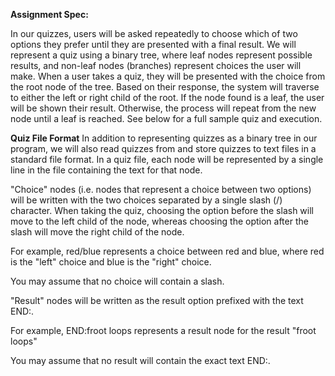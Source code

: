 **Assignment Spec:**

In our quizzes, users will be asked repeatedly to choose which of two options they prefer until they are presented with a final result. We will represent a quiz using a binary tree, where leaf nodes represent possible results, and non-leaf nodes (branches) represent choices the user will make. When a user takes a quiz, they will be presented with the choice from the root node of the tree. Based on their response, the system will traverse to either the left or right child of the root. If the node found is a leaf, the user will be shown their result. Otherwise, the process will repeat from the new node until a leaf is reached. See below for a full sample quiz and execution.

**Quiz File Format**
In addition to representing quizzes as a binary tree in our program, we will also read quizzes from and store quizzes to text files in a standard file format. In a quiz file, each node will be represented by a single line in the file containing the text for that node. 

"Choice" nodes (i.e. nodes that represent a choice between two options) will be written with the two choices separated by a single slash (/) character. When taking the quiz, choosing the option before the slash will move to the left child of the node, whereas choosing the option after the slash will move the right child of the node.

For example, red/blue  represents a choice between red and blue, where red is the "left" choice and blue is the "right" choice.

You may assume that no choice will contain a slash.

"Result" nodes will be written as the result option prefixed with the text END:.

For example, END:froot loops represents a result node for the result "froot loops"

You may assume that no result will contain the exact text END:. 
